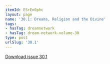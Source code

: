 ```yaml
---
itemId: ESrEn0phc
layout: page
name: '30.1: Dreams, Religion and the Divine'
tags:
- hasTag: dreamnetwork
- hasTag: dream-network-volume-30
type: post
urlSlug: '30.1'
---
```

<a href="files/pdfs/Volume_30/30.1_religion.pdf" download="">Download issue 30.1</a>